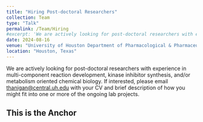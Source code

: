 ```yaml
---
title: "Hiring Post-doctoral Researchers"
collection: Team
type: "Talk"
permalink: /Team/Hiring
#excerpt: 'We are actively looking for post-doctoral researchers with experience in multi-component reaction development, kinase inhibitor synthesis, and/or metabolism oriented chemical biology. If interested, please email thanigan@central.uh.edu describing how you might fit into one or more of the ongoing lab projects.'
date: 2024-08-16
venue: "University of Houston Department of Pharmacological & Pharmaceutical Sciences"
location: "Houston, Texas"
---
```


We are actively looking for post-doctoral researchers with experience in multi-component reaction development, kinase inhibitor synthesis, and/or metabolism oriented chemical biology. If interested, please email [thanigan@central.uh.edu](mailto:thanigan@cougernet.uh.edu?subject=Postdoc%20Applicant) with your CV and brief description of how you might fit into one or more of the ongoing lab projects.

<h2 id="anchor">This is the Anchor</h2>